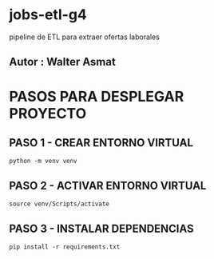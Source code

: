 # jobs-etl-g4
pipeline de ETL para extraer ofertas laborales
## Autor : Walter Asmat
# PASOS PARA DESPLEGAR PROYECTO
## PASO 1 - CREAR ENTORNO VIRTUAL


```
python -m venv venv
```


## PASO 2 - ACTIVAR ENTORNO VIRTUAL


```
source venv/Scripts/activate
```


## PASO 3 - INSTALAR DEPENDENCIAS


```
pip install -r requirements.txt
```